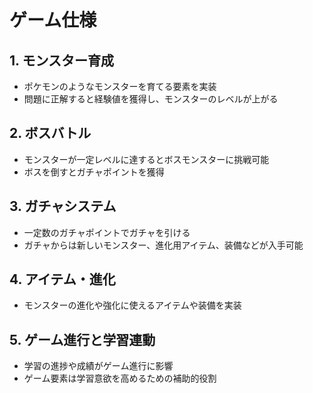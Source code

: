 # ゲーム仕様

## 1. モンスター育成
- ポケモンのようなモンスターを育てる要素を実装
- 問題に正解すると経験値を獲得し、モンスターのレベルが上がる

## 2. ボスバトル
- モンスターが一定レベルに達するとボスモンスターに挑戦可能
- ボスを倒すとガチャポイントを獲得

## 3. ガチャシステム
- 一定数のガチャポイントでガチャを引ける
- ガチャからは新しいモンスター、進化用アイテム、装備などが入手可能

## 4. アイテム・進化
- モンスターの進化や強化に使えるアイテムや装備を実装

## 5. ゲーム進行と学習連動
- 学習の進捗や成績がゲーム進行に影響
- ゲーム要素は学習意欲を高めるための補助的役割